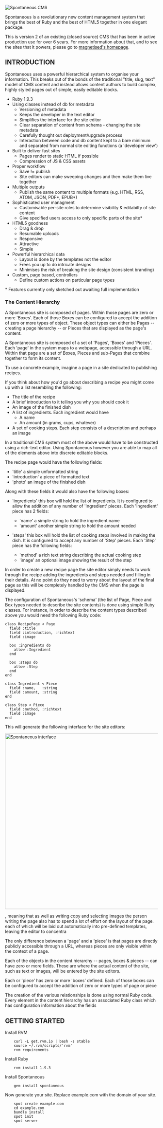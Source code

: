 ![Spontaneous CMS](https://github.com/SpontaneousCMS/spontaneous/raw/master/application/static/logo-400px-transparent.png)

Spontaneous is a revolutionary new content management system that brings the best of Ruby and the best of HTML5 together in one elegant package.

This is version 2 of an existing (closed source) CMS that has been in active production use for over 6 years. For more information about that, and to see the sites that it powers, please go to [magnetised's homepage](http://magnetised.info/spontaneous).

## INTRODUCTION

Spontaneous uses a powerful hierarchical system to organise your information. This breaks out of the bonds of the traditional "title, slug, text" model of CMS content and instead allows content authors to build complex, highly styled pages out of simple, easily editable blocks.

- Ruby 1.9.3
- Using classes instead of db for metadata
  - Versioning of metadata
  - Keeps the developer in the text editor
  - Simplifies the interface for the site editor
  - Clear separation of content from schema - changing the site metadata
  - Carefully thought out deployment/upgrade process
  - Interaction between code and db content kept to a bare minimum and separated from normal site editing functions (a 'developer view')
- Built to deliver fast sites
  - Pages render to static HTML if possible
  - Compression of JS & CSS assets
- Proper workflow
  - Save != publish
  - Site editors can make sweeping changes and then make them live together
- Multiple outputs
  - Publish the same content to multiple formats (e.g. HTML, RSS, ATOM, JSON, PDF\*, EPUB\*)
- Sophisticated user managment
  - Customisable per-site roles to determine visibility & editabilty of site content
  - Give specified users access to only specific parts of the site\*
- HTML5 goodness
  - Drag & drop
  - Resumable uploads
  - Responsive
  - Attractive
  - Simple
- Powerful hierarchical data
  - Layout is done by the templates not the editor
  - Frees you up to do intricate designs
  - Minimises the risk of breaking the site design (consistent branding)
- Custom, page based, controllers
  - Define custom actions on particular page types

\* Features currently only sketched out awaiting full implementation

### The Content Hierarchy

A Spontaneous site is composed of pages. Within those pages are zero or more 'Boxes'. Each of those Boxes can be configured to accept the addition of zero or more types of object. These object types can either be Pages -- creating a page hierarchy -- or Pieces that are displayed as the page's content.

A Spontaneous site is composed of a set of 'Pages', 'Boxes' and 'Pieces'. Each
'page' in the system maps to a webpage, accessible through a URL. Within that page are a set of Boxes, Pieces and sub-Pages that combine together to form its content.

To use a concrete example, imagine a page in a site dedicated to publishing recipes.

If you think about how you'd go about describing a recipe you might come up
with a list resembling the following:

- The title of the recipe
- A brief introduction to it telling you why you should cook it
- An image of the finished dish
- A list of ingredients. Each ingredient would have
	- A name
	- An amount (in grams, cups, whatever)
- A set of cooking steps. Each step consists of a description and perhaps an
	image

In a traditional CMS system most of the above would have to be constructed using
a rich-text editor. Using Spontaneous however you are able to map all of the
elements above into discrete editable blocks.

The recipe page would have the following fields:

- 'title' a simple unformatted string
- 'introduction' a piece of formatted text
- 'photo' an image of the finished dish

Along with these fields it would also have the following boxes:

- 'ingredients' this box will hold the list of ingredients. It is configured to
	allow the addition of any number of 'Ingredient' pieces. Each 'Ingredient'
	piece has 2 fields:
	- 'name' a simple string to hold the ingredient name
	- 'amount' another simple string to hold the amount needed

- 'steps' this box will hold the list of cooking steps involved in making the
	dish. It is configured to accept any number of 'Step' pieces. Each 'Step'
	piece has the following fields:
	- 'method' a rich text string describing the actual cooking step
	- 'image' an optional image showing the result of the step

In order to create a new recipe page the site editor simply needs to work
through the recipe adding the ingredients and steps needed and filling in their
details. At no point do they need to worry about the layout of the final page as
this will be completely handled by the CMS when the page is displayed.

The configuration of Spontaneous's 'schema' (the list of Page, Piece and Box
types needed to describe the site contents) is done using simple Ruby classes.
For instance, in order to describe the content types described above you would
need the following Ruby code:

    class RecipePage < Page
      field :title
      field :introduction, :richtext
      field :image

      box :ingredients do
        allow :Ingredient
      end

      box :steps do
        allow :Step
      end
    end

    class Ingredient < Piece
      field :name,   :string
      field :amount, :string
    end

    class Step < Piece
      field :method, :richtext
      field :image
    end

This will generate the following interface for the site editors:

<img src="https://github.com/SpontaneousCMS/spontaneous/raw/master/docs/recipe-interface-screenshot.png" alt="Spontaneous interface" width="800" height="577" />

, meaning that as well as writing copy and selecting images
the person writing the page also has to spend a lot of effort on the layout of
the page.
each of which will be laid out
automatically into pre-defined templates, leaving the editor to concentra

The only difference between a 'page' and a 'piece' is that pages are directly
publicly accessible through a URL, whereas pieces are only visible within the
context of a page.


Each of the objects in the content hierarchy -- pages, boxes & pieces -- can
have zero or more fields. These are where the actual content of the site, such
as text or images, will be entered by the site editors.

Each
or 'piece' has zero or more 'boxes' defined. Each of those boxes can be
configured to accept the addition of zero or more types of page or piece


The creation of the various relationships is done using normal Ruby code. Every
element in the content hierarchy has an associated Ruby class which has
configuration information about the fields

## GETTING STARTED

Install RVM

		curl -L get.rvm.io | bash -s stable
		source ~/.rvm/scripts/'rvm'
		rvm requirements

Install Ruby

		rvm install 1.9.3

Install Spontaneous

		gem install spontaneous

Now generate your site. Replace example.com with the domain of your site.

		spot create example.com
		cd example.com
		bundle install
		spot init
		spot server

